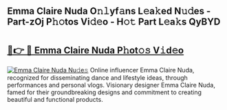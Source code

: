 ## Emma Claire Nuda O𝚗𝚕yf𝚊ns L𝚎a𝚔ed N𝚞𝚍es - Part-zOj P𝚑𝚘tos Vi𝚍𝚎o - H𝚘𝚝 Part L𝚎a𝚔s QyBYD

# <h2><a href="http://kfak14c.oniu.top/?m=Emma+Claire+Nuda">🔗👉 🔴 Emma Claire Nuda P𝚑ot𝚘𝚜 V𝚒d𝚎o</a></h2>

[![Emma Claire Nuda Nu𝚍e𝚜](https://i.imgur.com/0qMVB7G.gif)](http://kfak14c.oniu.top/?m=Emma+Claire+Nuda)
Online influencer Emma Claire Nuda, recognized for disseminating dance and lifestyle ideas, through performances and personal vlogs. Visionary designer Emma Claire Nuda, famed for their groundbreaking designs and commitment to creating beautiful and functional products.  
